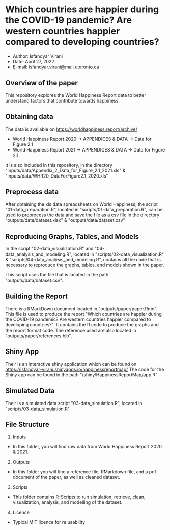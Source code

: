 # Which countries are happier during the COVID-19 pandemic? Are western countries happier compared to developing countries? 

- Author: Isfandyar Virani
- Date: April 27, 2022
- E-mail: isfandyar.virani@mail.utoronto.ca

## Overview of the paper

This repository explores the World Happiness Report data to better understand factors that contribute towards happiness.

## Obtaining data

The data is available on https://worldhappiness.report/archive/

- World Happiness Report 2020 -> APPENDICES & DATA -> Data for Figure 2.1
- World Happiness Report 2021 -> APPENDICES & DATA -> Data for Figure 2.1

It is also included in this repository, in the directory "inputs/data/Appendix_2_Data_for_Figure_2.1_2021.xls" & "inputs/data/WHR20_DataForFigure2.1_2020.xls"

## Preprocess data

After obtaining the xls data spreadsheets on World Happiness, the script "01-data_preparation.R", located in "scripts/01-data_preparation.R", can be used to preprocess the data and save the file as a csv file in the directory "outputs/data/dataset.xlsx" & "outputs/data/dataset.csv" 

## Reproducing Graphs, Tables, and Models

In the script "02-data_visualization.R" and "04-data_analysis_and_modeling.R", located in "scripts/02-data_visualization.R" & "scripts/04-data_analysis_and_modeling.R", contains all the code that is necessary to reproduce the graphs, tables, and models shown in the paper. 

This script uses the file that is located in the path "outputs/data/dataset.csv".

## Building the Report

There is a RMarkDown document located in "outputs/paper/paper.Rmd". This file is used to produce the report "Which countries are happier during the COVID-19 pandemic? Are western countries happier compared to developing countries?". It contains the R code to produce the graphs and the report format code. The reference used are also located in "outputs/paper/references.bib".

## Shiny App

Their is an interactive shiny application which can be found on https://isfandyar-virani.shinyapps.io/happinessreportmap/
The code for the Shiny app can be found in the path "/shiny/HappinessReportMap/app.R"

## Simulated Data

Their is a simulated data script "03-data_simulation.R", located in "scripts/03-data_simulation.R"

## File Structure

1. Inputs
- In this folder, you will find raw data from World Happiness Report 2020 & 2021.

2. Outputs
- In this folder you will find a reference file, RMarkdown file, and a pdf document of the paper, as well as cleaned dataset.

3. Scripts
- This folder contains R-Scripts to run simulation, retrieve, clean, visualization, analysis, and modelling of the dataset.

4. Licence
- Typical MIT licence for re usability




